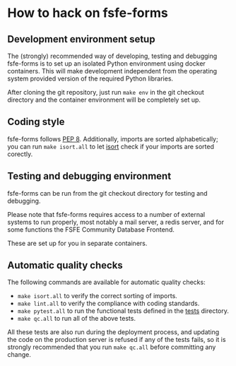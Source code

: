 <!--
SPDX-FileCopyrightText: 2020 Free Software Foundation Europe <contact@fsfe.org>

SPDX-License-Identifier: CC-BY-SA-4.0
-->

# How to hack on fsfe-forms

## Development environment setup

The (strongly) recommended way of developing, testing and debugging fsfe-forms
is to set up an isolated Python environment using docker containers.
This will make development independent from the operating system provided
version of the required Python libraries.

After cloning the git repository, just run `make env` in the git checkout
directory and the container environment will be completely set up.

## Coding style

fsfe-forms follows [PEP 8](https://pep8.org/). Additionally, imports are sorted
alphabetically; you can run `make isort.all` to let
[isort](https://pypi.org/project/isort/) check if your imports are sorted corectly.

## Testing and debugging environment

fsfe-forms can be run from the git checkout directory for testing and
debugging.

Please note that fsfe-forms requires access to a number of external systems
to run properly, most notably a mail server, a redis server, and for some
functions the FSFE Community Database Frontend.

These are set up for you in separate containers.

## Automatic quality checks

The following commands are available for automatic quality checks:

* `make isort.all` to verify the correct sorting of imports.
* `make lint.all` to verify the compliance with coding standards.
* `make pytest.all` to run the functional tests defined in the [tests](../tests)
  directory.
* `make qc.all` to run all of the above tests.

All these tests are also run during the deployment process, and updating the
code on the production server is refused if any of the tests fails, so it is
strongly recommended that you run `make qc.all` before committing any change.
